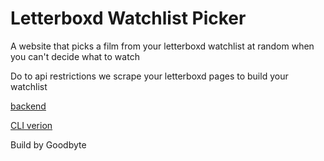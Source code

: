 # Letterboxd Watchlist Picker

A website that picks a film from your letterboxd watchlist at random when you can't decide what to watch

Do to api restrictions we scrape your letterboxd pages to build your watchlist


[backend](https://github.com/GoodbyteCo/Watchlist-Picker-Backend)

[CLI verion](https://github.com/HoloPollock/watchlist-picker)


Build by Goodbyte
